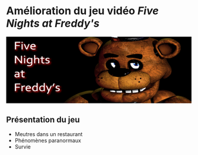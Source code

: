 # Amélioration du jeu vidéo ***Five Nights at Freddy's***
<img src="FNAF.jpg" width="500" height="180">

## Présentation du jeu
- Meutres dans un restaurant
- Phénomènes paranormaux 
- Survie
